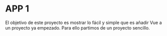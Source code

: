 # APP 1

El objetivo de este proyecto es mostrar lo fácil y simple que es añadir Vue a un proyecto ya empezado. Para ello partimos de un proyecto sencillo.
